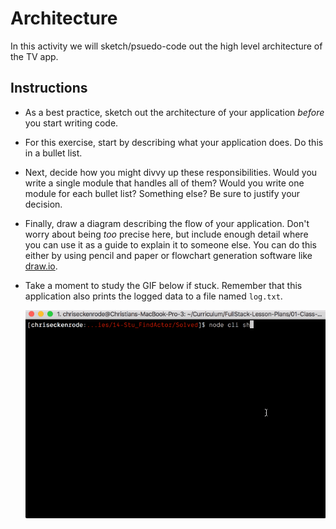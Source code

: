 # Architecture

In this activity we will sketch/psuedo-code out the high level architecture of the TV app.

## Instructions

* As a best practice, sketch out the architecture of your application _before_ you start writing code.

* For this exercise, start by describing what your application does. Do this in a bullet list.

* Next, decide how you might divvy up these responsibilities. Would you write a single module that handles all of them? Would you write one module for each bullet list? Something else? Be sure to justify your decision.

* Finally, draw a diagram describing the flow of your application. Don't worry about being _too_ precise here, but include enough detail where you can use it as a guide to explain it to someone else. You can do this either by using pencil and paper or flowchart generation software like [draw.io](https://www.draw.io/).

* Take a moment to study the GIF below if stuck. Remember that this application also prints the logged data to a file named `log.txt`.

  ![TV App Example](01-TV-App-Example.gif)

 
